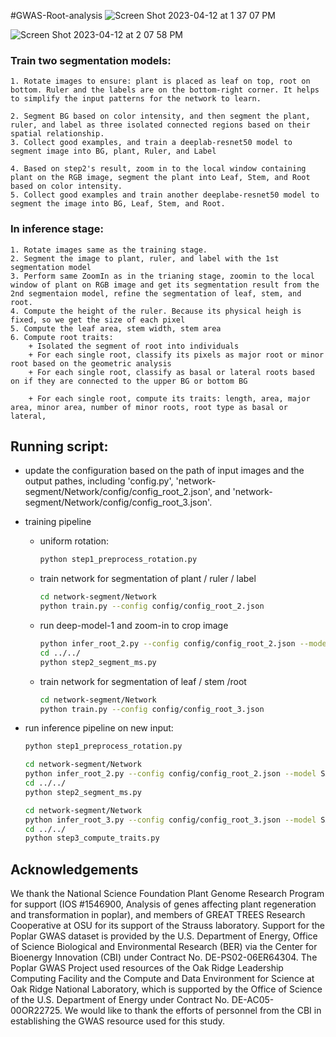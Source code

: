 #GWAS-Root-analysis
![Screen Shot 2023-04-12 at 1 37 07 PM](https://user-images.githubusercontent.com/25964899/234308345-55b40a68-ef83-4933-883c-99822daff135.png)

![Screen Shot 2023-04-12 at 2 07 58 PM](https://user-images.githubusercontent.com/25964899/234308037-ae056f3a-783c-4be9-9ac7-0affa9e9fbce.png)

### Train two segmentation models:
	1. Rotate images to ensure: plant is placed as leaf on top, root on bottom. Ruler and the labels are on the bottom-right corner. It helps to simplify the input patterns for the network to learn.

	2. Segment BG based on color intensity, and then segment the plant, ruler, and label as three isolated connected regions based on their spatial relationship.
	3. Collect good examples, and train a deeplab-resnet50 model to segment image into BG, plant, Ruler, and Label
	
	4. Based on step2's result, zoom in to the local window containing plant on the RGB image, segment the plant into Leaf, Stem, and Root based on color intensity.
	5. Collect good examples and train another deeplabe-resnet50 model to segment the image into BG, Leaf, Stem, and Root.
	
### In inference stage:
	1. Rotate images same as the training stage. 
	2. Segment the image to plant, ruler, and label with the 1st segmentation model
	3. Perform same ZoomIn as in the trianing stage, zoomin to the local window of plant on RGB image and get its segmentation result from the 2nd segmentaion model, refine the segmentation of leaf, stem, and root. 
	4. Compute the height of the ruler. Because its physical heigh is fixed, so we get the size of each pixel
	5. Compute the leaf area, stem width, stem area
	6. Compute root traits:
		+ Isolated the segment of root into individuals
		+ For each single root, classify its pixels as major root or minor root based on the geometric analysis
		+ For each single root, classify as basal or lateral roots based on if they are connected to the upper BG or bottom BG

        + For each single root, compute its traits: length, area, major area, minor area, number of minor roots, root type as basal or lateral, 


## Running script:
+ update the configuration based on the path of input images and the output pathes, including 'config.py', 'network-segment/Network/config/config_root_2.json', and 'network-segment/Network/config/config_root_3.json'.

+ training pipeline
    * uniform rotation: 
        ```bash
        python step1_preprocess_rotation.py
        ```
    * train network for segmentation of plant / ruler / label
        ```bash
        cd network-segment/Network
        python train.py --config config/config_root_2.json
        ```
    * run deep-model-1 and zoom-in to crop image
        ```bash
        python infer_root_2.py --config config/config_root_2.json --model SAVED_TRAIN_MODEL1_PATH 
        cd ../../
        python step2_segment_ms.py
        ```
    * train network for segmentation of leaf / stem /root
        ```bash
        cd network-segment/Network
        python train.py --config config/config_root_3.json
        ```

+ run inference pipeline on new input:
    ```bash
    python step1_preprocess_rotation.py

    cd network-segment/Network
    python infer_root_2.py --config config/config_root_2.json --model SAVED_TRAIN_MODEL1_PATH
    cd ../../
    python step2_segment_ms.py

    cd network-segment/Network
    python infer_root_3.py --config config/config_root_3.json --model SAVED_TRAIN_MODEL2_PATH
    cd ../../
    python step3_compute_traits.py
    ```
    
## Acknowledgements

We thank the National Science Foundation Plant Genome Research Program for support (IOS #1546900, Analysis of genes affecting plant regeneration and transformation in poplar), and members of GREAT TREES Research Cooperative at OSU for its support of the Strauss laboratory. 
Support for the Poplar GWAS dataset is provided by the U.S. Department of Energy, Office of Science Biological and Environmental Research (BER) via the Center for Bioenergy Innovation (CBI) under Contract No. DE-PS02-06ER64304. The Poplar GWAS Project used resources of the Oak Ridge Leadership Computing Facility and the Compute and Data Environment for Science at Oak Ridge National Laboratory, which is supported by the Office of Science of the U.S. Department of Energy under Contract No. DE-AC05-00OR22725. We would like to thank the efforts of personnel from the CBI in establishing the GWAS resource used for this study.

